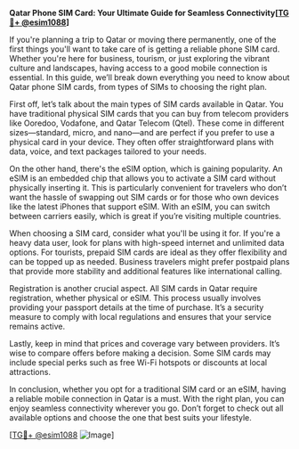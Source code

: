**Qatar Phone SIM Card: Your Ultimate Guide for Seamless Connectivity[[TG💪+ @esim1088](https://t.me/s/esim1088)]**

If you're planning a trip to Qatar or moving there permanently, one of the first things you'll want to take care of is getting a reliable phone SIM card. Whether you're here for business, tourism, or just exploring the vibrant culture and landscapes, having access to a good mobile connection is essential. In this guide, we’ll break down everything you need to know about Qatar phone SIM cards, from types of SIMs to choosing the right plan.

First off, let’s talk about the main types of SIM cards available in Qatar. You have traditional physical SIM cards that you can buy from telecom providers like Ooredoo, Vodafone, and Qatar Telecom (Qtel). These come in different sizes—standard, micro, and nano—and are perfect if you prefer to use a physical card in your device. They often offer straightforward plans with data, voice, and text packages tailored to your needs.

On the other hand, there's the eSIM option, which is gaining popularity. An eSIM is an embedded chip that allows you to activate a SIM card without physically inserting it. This is particularly convenient for travelers who don’t want the hassle of swapping out SIM cards or for those who own devices like the latest iPhones that support eSIM. With an eSIM, you can switch between carriers easily, which is great if you’re visiting multiple countries.

When choosing a SIM card, consider what you'll be using it for. If you're a heavy data user, look for plans with high-speed internet and unlimited data options. For tourists, prepaid SIM cards are ideal as they offer flexibility and can be topped up as needed. Business travelers might prefer postpaid plans that provide more stability and additional features like international calling.

Registration is another crucial aspect. All SIM cards in Qatar require registration, whether physical or eSIM. This process usually involves providing your passport details at the time of purchase. It’s a security measure to comply with local regulations and ensures that your service remains active.

Lastly, keep in mind that prices and coverage vary between providers. It’s wise to compare offers before making a decision. Some SIM cards may include special perks such as free Wi-Fi hotspots or discounts at local attractions.

In conclusion, whether you opt for a traditional SIM card or an eSIM, having a reliable mobile connection in Qatar is a must. With the right plan, you can enjoy seamless connectivity wherever you go. Don’t forget to check out all available options and choose the one that best suits your lifestyle.

[[TG💪+ @esim1088](https://t.me/s/esim1088) ![Image](https://i.postimg.cc/Y0z9fWf4/image.png)]